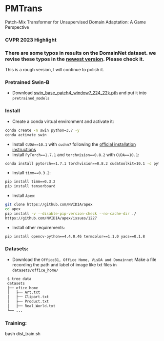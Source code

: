 # PMTrans
Patch-Mix Transformer for Unsupervised Domain Adaptation: A Game Perspective

### CVPR 2023 Highlight

### There are some typos in results on the DomainNet dataset. we revise these typos in the [newest version](https://arxiv.org/abs/2303.13434). Please check it.

This is a rough version, I will continue to polish it.

### Pretrained Swin-B

- Download [swin_base_patch4_window7_224_22k.pth](https://github.com/SwinTransformer/storage/releases/download/v1.0.0/swin_base_patch4_window7_224_22k.pth) and put it into `pretrained_models`

### Install

- Create a conda virtual environment and activate it:

```bash
conda create -n swin python=3.7 -y
conda activate swin
```

- Install `CUDA==10.1` with `cudnn7` following
  the [official installation instructions](https://docs.nvidia.com/cuda/cuda-installation-guide-linux/index.html)
- Install `PyTorch==1.7.1` and `torchvision==0.8.2` with `CUDA==10.1`:

```bash
conda install pytorch==1.7.1 torchvision==0.8.2 cudatoolkit=10.1 -c pytorch
```

- Install `timm==0.3.2`:

```bash
pip install timm==0.3.2
pip install tensorboard 
```

- Install `Apex`:

```bash
git clone https://github.com/NVIDIA/apex
cd apex
pip install -v --disable-pip-version-check --no-cache-dir ./
https://github.com/NVIDIA/apex/issues/1227
```

- Install other requirements:

```bash
pip install opencv-python==4.4.0.46 termcolor==1.1.0 yacs==0.1.8
```

### Datasets:

- Download the `Office31, Office Home, VisDA and Domainnet` Make a file recording the path and label of image like txt files in `datasets/office_home/`

 ```bash
  $ tree data
  datasets
  ├── ofice_home
  │   ├── Art.txt
  │   ├── Clipart.txt
  │   ├── Product.txt
  │   ├── Real_World.txt
  └── ...
  ```   

### Training:

bash dist_train.sh
